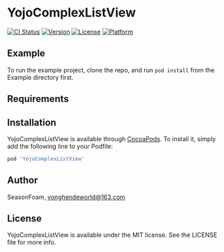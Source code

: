 # YojoComplexListView

[![CI Status](https://img.shields.io/travis/yonghendeworld@163.com/YojoComplexListView.svg?style=flat)](https://travis-ci.org/yonghendeworld@163.com/YojoComplexListView)
[![Version](https://img.shields.io/cocoapods/v/YojoComplexListView.svg?style=flat)](https://cocoapods.org/pods/YojoComplexListView)
[![License](https://img.shields.io/cocoapods/l/YojoComplexListView.svg?style=flat)](https://cocoapods.org/pods/YojoComplexListView)
[![Platform](https://img.shields.io/cocoapods/p/YojoComplexListView.svg?style=flat)](https://cocoapods.org/pods/YojoComplexListView)

## Example

To run the example project, clone the repo, and run `pod install` from the Example directory first.

## Requirements

## Installation

YojoComplexListView is available through [CocoaPods](https://cocoapods.org). To install
it, simply add the following line to your Podfile:

```ruby
pod 'YojoComplexListView'
```

## Author

SeasonFoam, yonghendeworld@163.com

## License

YojoComplexListView is available under the MIT license. See the LICENSE file for more info.
